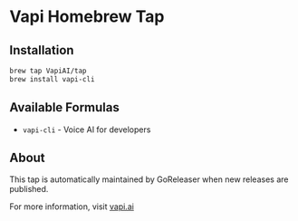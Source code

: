 # Vapi Homebrew Tap

## Installation

```bash
brew tap VapiAI/tap
brew install vapi-cli
```

## Available Formulas

- `vapi-cli` - Voice AI for developers

## About

This tap is automatically maintained by GoReleaser when new releases are published.

For more information, visit [vapi.ai](https://vapi.ai)
